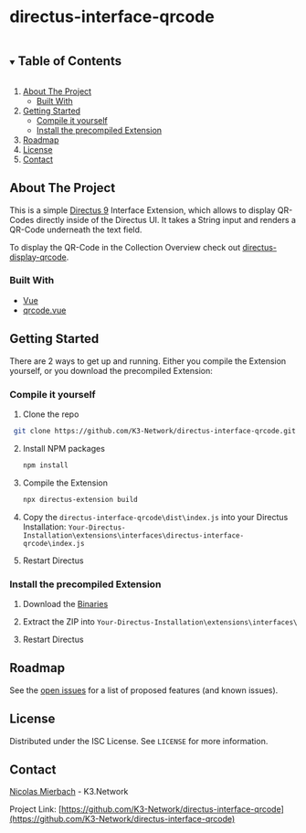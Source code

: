 # directus-interface-qrcode

<!-- TABLE OF CONTENTS -->
<details open="open">
  <summary><h2 style="display: inline-block">Table of Contents</h2></summary>
  <ol>
    <li>
      <a href="#about-the-project">About The Project</a>
      <ul>
        <li><a href="#built-with">Built With</a></li>
      </ul>
    </li>
    <li>
      <a href="#getting-started">Getting Started</a>
      <ul>
        <li><a href="#prerequisites">Compile it yourself</a></li>
        <li><a href="#installation">Install the precompiled Extension</a></li>
      </ul>
    </li>
    <li><a href="#roadmap">Roadmap</a></li>
    <li><a href="#license">License</a></li>
    <li><a href="#contact">Contact</a></li>
  </ol>
</details>



<!-- ABOUT THE PROJECT -->
## About The Project

This is a simple [Directus 9](https://directus.io/) Interface Extension, which allows to display QR-Codes directly inside of the Directus UI.
It takes a String input and renders a QR-Code underneath the text field.

To display the QR-Code in the Collection Overview check out [directus-display-qrcode](https://github.com/K3-Network/directus-display-qrcode).


### Built With

* [Vue](https://github.com/vuejs/vue)
* [qrcode.vue](https://github.com/scopewu/qrcode.vue)



<!-- GETTING STARTED -->
## Getting Started

There are 2 ways to get up and running. Either you compile the Extension yourself, or you download the precompiled Extension:

### Compile it yourself

1. Clone the repo 
  ```sh
   git clone https://github.com/K3-Network/directus-interface-qrcode.git
   ```
2. Install NPM packages
   ```sh
   npm install
   ```
3. Compile the Extension
   ```sh
   npx directus-extension build
   ```
4. Copy the `directus-interface-qrcode\dist\index.js` into your Directus Installation: `Your-Directus-Installation\extensions\interfaces\directus-interface-qrcode\index.js`

5. Restart Directus

### Install the precompiled Extension

1. Download the [Binaries]()
   
2. Extract the ZIP into `Your-Directus-Installation\extensions\interfaces\`

3. Restart Directus



<!-- ROADMAP -->
## Roadmap

See the [open issues](https://github.com/K3-Network/directus-interface-qrcode/issues) for a list of proposed features (and known issues).



<!-- LICENSE -->
## License

Distributed under the ISC License. See `LICENSE` for more information.



<!-- CONTACT -->
## Contact

[Nicolas Mierbach](https://github.com/nico-k3) - K3.Network

Project Link: [https://github.com/K3-Network/directus-interface-qrcode](https://github.com/K3-Network/directus-interface-qrcode)
